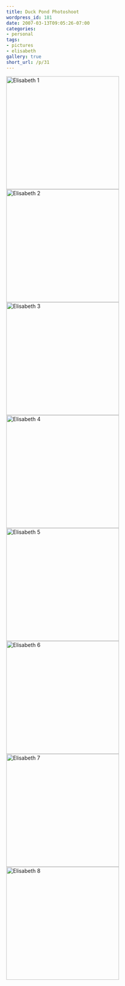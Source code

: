 ```yaml
---
title: Duck Pond Photoshoot
wordpress_id: 181
date: 2007-03-13T09:05:26-07:00
categories:
- personal
tags:
- pictures
- elisabeth
gallery: true
short_url: /p/31
---
```


<div class="gallery">
  <a href="DSC_3755.jpg"><img src="DSC_3755.jpg" alt="Elisabeth 1" width="300"></a>
  <a href="DSC_3904.jpg"><img src="DSC_3904.jpg" alt="Elisabeth 2" width="300"></a>
  <a href="DSC_3932.jpg"><img src="DSC_3932.jpg" alt="Elisabeth 3" width="300"></a>
  <a href="DSC_3937.jpg"><img src="DSC_3937.jpg" alt="Elisabeth 4" width="300"></a>
  <a href="DSC_3975.jpg"><img src="DSC_3975.jpg" alt="Elisabeth 5" width="300"></a>
  <a href="DSC_4005.jpg"><img src="DSC_4005.jpg" alt="Elisabeth 6" width="300"></a>
  <a href="DSC_4048.jpg"><img src="DSC_4048.jpg" alt="Elisabeth 7" width="300"></a>
  <a href="DSC_4078.jpg"><img src="DSC_4078.jpg" alt="Elisabeth 8" width="300"></a>
</div>
